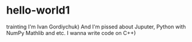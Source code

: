 # hello-world1
trainting
I'm Ivan Gordiychuk) And I'm pissed about Juputer, Python with NumPy Mathlib and etc. I wanna write code on C++) 
